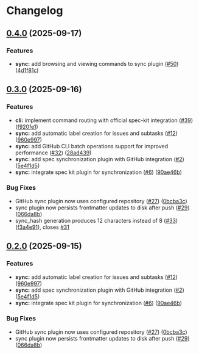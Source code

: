 # Changelog

## [0.4.0](https://github.com/amondnet/spec-kit-sdk/compare/plugin-sync-v0.3.0...plugin-sync-v0.4.0) (2025-09-17)


### Features

* **sync:** add browsing and viewing commands to sync plugin ([#50](https://github.com/amondnet/spec-kit-sdk/issues/50)) ([4d1f81c](https://github.com/amondnet/spec-kit-sdk/commit/4d1f81c3b64b9c48b9aa326e8c7bb9ca3059453c))

## [0.3.0](https://github.com/amondnet/spec-kit-sdk/compare/plugin-sync-v0.2.0...plugin-sync-v0.3.0) (2025-09-16)


### Features

* **cli:** implement command routing with official spec-kit integration ([#39](https://github.com/amondnet/spec-kit-sdk/issues/39)) ([f920fe1](https://github.com/amondnet/spec-kit-sdk/commit/f920fe12ede8a954c38a3ddf4ec948885518312f))
* **sync:** add automatic label creation for issues and subtasks ([#12](https://github.com/amondnet/spec-kit-sdk/issues/12)) ([960e997](https://github.com/amondnet/spec-kit-sdk/commit/960e9976a64a64818b2d5369f1e9b9d54a6b6c02))
* **sync:** add GitHub CLI batch operations support for improved performance ([#32](https://github.com/amondnet/spec-kit-sdk/issues/32)) ([28ad439](https://github.com/amondnet/spec-kit-sdk/commit/28ad4392078291bff42806c69a07fbcc2949a037))
* **sync:** add spec synchronization plugin with GitHub integration ([#2](https://github.com/amondnet/spec-kit-sdk/issues/2)) ([5e4f1d5](https://github.com/amondnet/spec-kit-sdk/commit/5e4f1d556339694b994e93b37b60167e7bbd3db7))
* **sync:** integrate spec kit plugin for synchronization ([#6](https://github.com/amondnet/spec-kit-sdk/issues/6)) ([90ae46b](https://github.com/amondnet/spec-kit-sdk/commit/90ae46b72a5a11acd39c670fb8ab0fcc9838033c))


### Bug Fixes

* GitHub sync plugin now uses configured repository ([#27](https://github.com/amondnet/spec-kit-sdk/issues/27)) ([0bcba3c](https://github.com/amondnet/spec-kit-sdk/commit/0bcba3c4656a4f225974ff82ad3579b77b310819))
* sync plugin now persists frontmatter updates to disk after push ([#29](https://github.com/amondnet/spec-kit-sdk/issues/29)) ([066da8b](https://github.com/amondnet/spec-kit-sdk/commit/066da8b762a930d990bacc4416b455117e5bf7bb))
* sync_hash generation produces 12 characters instead of 8 ([#33](https://github.com/amondnet/spec-kit-sdk/issues/33)) ([f3a4e91](https://github.com/amondnet/spec-kit-sdk/commit/f3a4e91dadc6b8ce8ef975a1518b35a526d23800)), closes [#31](https://github.com/amondnet/spec-kit-sdk/issues/31)

## [0.2.0](https://github.com/amondnet/spec-kit-sdk/compare/plugin-sync-v0.1.0...plugin-sync-v0.2.0) (2025-09-15)


### Features

* **sync:** add automatic label creation for issues and subtasks ([#12](https://github.com/amondnet/spec-kit-sdk/issues/12)) ([960e997](https://github.com/amondnet/spec-kit-sdk/commit/960e9976a64a64818b2d5369f1e9b9d54a6b6c02))
* **sync:** add spec synchronization plugin with GitHub integration ([#2](https://github.com/amondnet/spec-kit-sdk/issues/2)) ([5e4f1d5](https://github.com/amondnet/spec-kit-sdk/commit/5e4f1d556339694b994e93b37b60167e7bbd3db7))
* **sync:** integrate spec kit plugin for synchronization ([#6](https://github.com/amondnet/spec-kit-sdk/issues/6)) ([90ae46b](https://github.com/amondnet/spec-kit-sdk/commit/90ae46b72a5a11acd39c670fb8ab0fcc9838033c))


### Bug Fixes

* GitHub sync plugin now uses configured repository ([#27](https://github.com/amondnet/spec-kit-sdk/issues/27)) ([0bcba3c](https://github.com/amondnet/spec-kit-sdk/commit/0bcba3c4656a4f225974ff82ad3579b77b310819))
* sync plugin now persists frontmatter updates to disk after push ([#29](https://github.com/amondnet/spec-kit-sdk/issues/29)) ([066da8b](https://github.com/amondnet/spec-kit-sdk/commit/066da8b762a930d990bacc4416b455117e5bf7bb))
